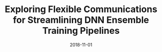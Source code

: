 ---
title: "Exploring Flexible Communications for Streamlining DNN Ensemble Training Pipelines"
collection: publications
date: 2018-11-01
venue: 'Proceedings of the International Conference for High Performance Computing, Networking, Storage, and Analysis (<b>SC</b>), 2018. (Acceptance rate: 23%) '
paperurl: 'http://guanh01.github.io/files/2018sc.pdf'
authors: 'Randall Pittman, Hui Guan, Xipeng Shen, Seung-Hwan Lim, and Robert M. Patton'
---